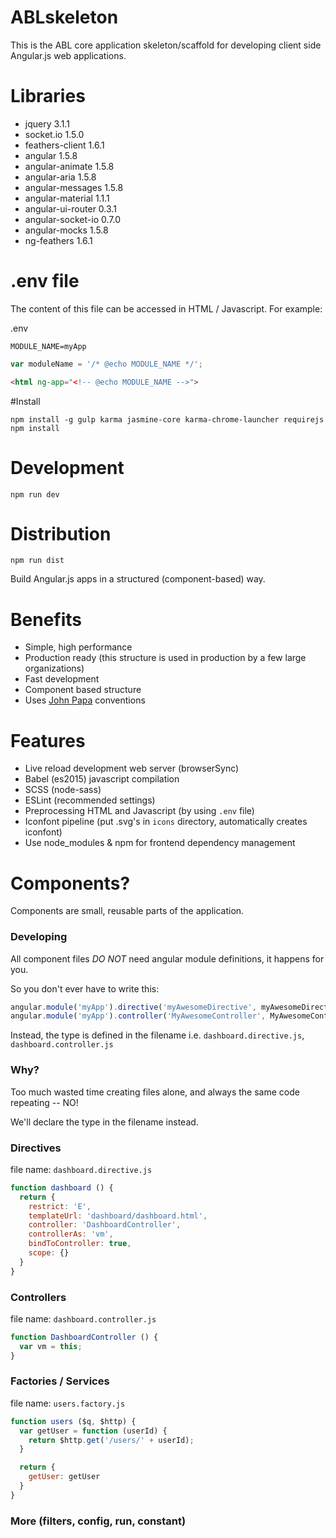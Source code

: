 # ABLskeleton
This is the ABL core application skeleton/scaffold for developing client side Angular.js web applications.

# Libraries
- jquery              3.1.1
- socket.io           1.5.0
- feathers-client     1.6.1
- angular             1.5.8
- angular-animate     1.5.8
- angular-aria        1.5.8
- angular-messages    1.5.8
- angular-material    1.1.1
- angular-ui-router   0.3.1
- angular-socket-io   0.7.0
- angular-mocks       1.5.8
- ng-feathers         1.6.1

# .env file
The content of this file can be accessed in HTML / Javascript. For example:

.env
```
MODULE_NAME=myApp
```

```javascript
var moduleName = '/* @echo MODULE_NAME */';
```

```html
<html ng-app="<!-- @echo MODULE_NAME -->">
```

#Install

```
npm install -g gulp karma jasmine-core karma-chrome-launcher requirejs
npm install
```

# Development

```
npm run dev
```

# Distribution

```
npm run dist
```

Build Angular.js apps in a structured (component-based) way.

# Benefits

- Simple, high performance
- Production ready (this structure is used in production by a few large organizations)
- Fast development
- Component based structure
- Uses [John Papa](https://github.com/johnpapa/angular-styleguide) conventions

# Features

- Live reload development web server (browserSync)
- Babel (es2015) javascript compilation
- SCSS (node-sass)
- ESLint (recommended settings)
- Preprocessing HTML and Javascript (by using ```.env``` file)
- Iconfont pipeline (put .svg's in ```icons``` directory, automatically creates iconfont)
- Use node_modules & npm for frontend dependency management

# Components?
Components are small, reusable parts of the application.

### Developing
All component files *DO NOT* need angular module definitions, it happens for you.

So you don't ever have to write this:

```javascript
angular.module('myApp').directive('myAwesomeDirective', myAwesomeDirective);
angular.module('myApp').controller('MyAwesomeController', MyAwesomeController);
```
Instead, the type is defined in the filename i.e. `dashboard.directive.js`, `dashboard.controller.js`

### Why?
Too much wasted time creating files alone, and always the same code repeating -- NO!

We'll declare the type in the filename instead.

### Directives
file name: `dashboard.directive.js`

```javascript
function dashboard () {
  return {
    restrict: 'E',
    templateUrl: 'dashboard/dashboard.html',
    controller: 'DashboardController',
    controllerAs: 'vm',
    bindToController: true,
    scope: {}
  }
}
```

### Controllers
file name: `dashboard.controller.js`

```javascript
function DashboardController () {
  var vm = this;
}
```

### Factories / Services
file name: `users.factory.js`

```javascript
function users ($q, $http) {
  var getUser = function (userId) {
    return $http.get('/users/' + userId);
  }

  return {
    getUser: getUser
  }
}
```

### More (filters, config, run, constant)
